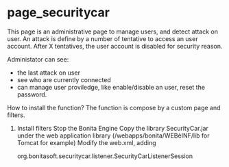 # page_securitycar

This page is an administrative page to manage users, and detect attack on user. An attack is define by a number of tentative to access an user account.
After X tentatives, the user account is disabled for security reason.

Administator can see:
* the last attack on user
* see who are currently connected
* can manage user proviledge, like enable/disable an user, reset the password.

How to install the function?
The function is compose by a custom page and filters. 
1. Install filters
	Stop the Bonita Engine
	Copy the library SecurityCar.jar under the web application library (<TOMCAT>/webapps/bonita/WEBèINF/lib for Tomcat for example)
	Modify the web.xml, adding
	
	 <listener>
		<listener-class>org.bonitasoft.securitycar.listener.SecurityCarListenerSession</listener-class>
	</listener>
